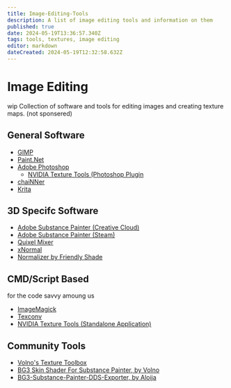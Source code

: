```yaml
---
title: Image-Editing-Tools
description: A list of image editing tools and information on them
published: true
date: 2024-05-19T13:36:57.340Z
tags: tools, textures, image editing
editor: markdown
dateCreated: 2024-05-19T12:32:58.632Z
---
```


# Image Editing
 
 wip
Collection of software and tools for editing images and creating texture maps.
(not sponsered)


## General Software
- [GIMP](https://www.gimp.org/) 
- [Paint.Net](https://www.getpaint.net/)
- [Adobe Photoshop](https://www.adobe.com/au/products/photoshop.html)
   - [NVIDIA Texture Tools (Photoshop Plugin](https://developer.nvidia.com/texture-tools-exporter)
- [chaiNNer](https://chainner.app/)
- [Krita](https://krita.org/en/)

## 3D Specifc Software
- [Adobe Substance Painter (Creative Cloud)](https://www.adobe.com/products/substance3d/apps/painter.html)
- [Adobe Substance Painter (Steam)](https://store.steampowered.com/app/2718190/Substance_3D_Painter_2024/)
- [Quixel Mixer](https://quixel.com/mixer)
- [xNormal](https://xnormal.net/)
- [Normalizer by Friendly Shade](https://www.friendlyshade.com/normalizer)

## CMD/Script Based
for the code savvy amoung us
- [ImageMagick](https://imagemagick.org/)
- [Texconv](https://github.com/microsoft/DirectXTex/wiki/Texconv)
- [NVIDIA Texture Tools (Standalone Application)](https://developer.nvidia.com/texture-tools-exporter)

## Community Tools
- [Volno's Texture Toolbox](https://www.nexusmods.com/baldursgate3/mods/4310)
- [BG3 Skin Shader For Substance Painter, by Volno](https://www.nexusmods.com/baldursgate3/mods/9045)
- [BG3-Substance-Painter-DDS-Exporter, by Aloija](https://github.com/Aloija/BG3-Substance-Painter-DDS-Exporter/tree/main)


